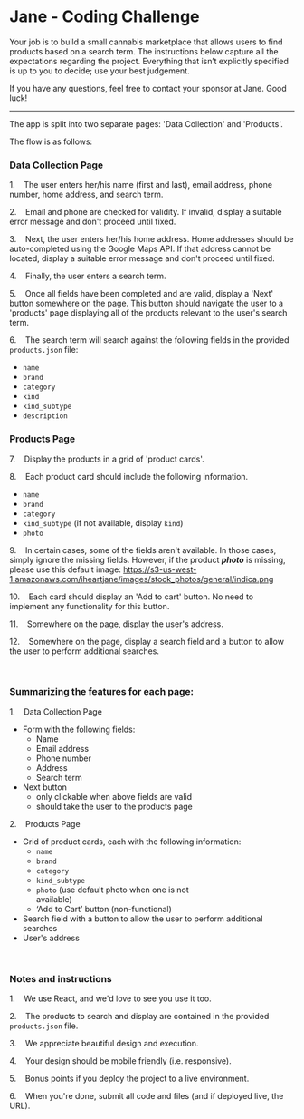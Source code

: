 # Jane - Coding Challenge


Your job is to build a small cannabis marketplace that allows users to find products based on a search term. The instructions below capture all the expectations regarding the project. Everything that isn’t explicitly specified is up to you to decide; use your best judgement.

If you have any questions, feel free to contact your sponsor at Jane. Good luck!
____________________________________________________________________________

The app is split into two separate pages: 'Data Collection' and 'Products'.

The flow is as follows:

### Data Collection Page

1.    The user enters her/his name (first and last), email address, phone number, home address, and search term.

2.    Email and phone are checked for validity. If invalid, display a suitable error message and don't proceed until fixed.

3.    Next, the user enters her/his home address. Home addresses should be auto-completed using the Google Maps API. If that address cannot be located, display a suitable error message and don't proceed until fixed.

4.    Finally, the user enters a search term.

5.    Once all fields have been completed and are valid, display a 'Next' button somewhere on the page. This button should navigate the user to a 'products' page displaying all of the products relevant to the user's search term.

6.    The search term will search against the following fields in the provided `products.json` file:
  - `name`
  - `brand`
  - `category`
  - `kind`
  - `kind_subtype`
  - `description`


### Products Page

7.    Display the products in a grid of 'product cards'.

8.    Each product card should include the following information.

  - `name`
  - `brand`
  - `category`
  - `kind_subtype` (if not available, display `kind`)
  - `photo`

9.    In certain cases, some of the fields aren't available. In those cases, simply ignore the missing fields. However, if the product **_photo_** is missing, please use this default image: https://s3-us-west-1.amazonaws.com/iheartjane/images/stock_photos/general/indica.png

10.    Each card should display an 'Add to cart' button. No need to implement any functionality for this button.

11.    Somewhere on the page, display the user's address.

12.    Somewhere on the page, display a search field and a button to allow the user to perform additional searches.

 
### Summarizing the features for each page:

1.    Data Collection Page
  - Form with the following fields:                                    
    - Name                                         
    - Email address                                       
    - Phone number                                       
    - Address                                         
    - Search term
  - Next button                                         
    - only clickable when above fields are valid                                           
    - should take the user to the products page

2.    Products Page
  - Grid of product cards, each with the following information:
    - `name`                                          
    - `brand`                                          
    - `category`                                       
    - `kind_subtype`                                    
    - `photo` (use default photo when one is not available)                                        
    - ‘Add to Cart’ button (non-functional)
  - Search field with a button to allow the user to perform additional searches
  - User's address

 
### Notes and instructions

1.    We use React, and we'd love to see you use it too.

2.    The products to search and display are contained in the provided `products.json` file.

3.    We appreciate beautiful design and execution.

4.    Your design should be mobile friendly (i.e. responsive).

5.    Bonus points if you deploy the project to a live environment.

6.    When you're done, submit all code and files (and if deployed live, the URL).
